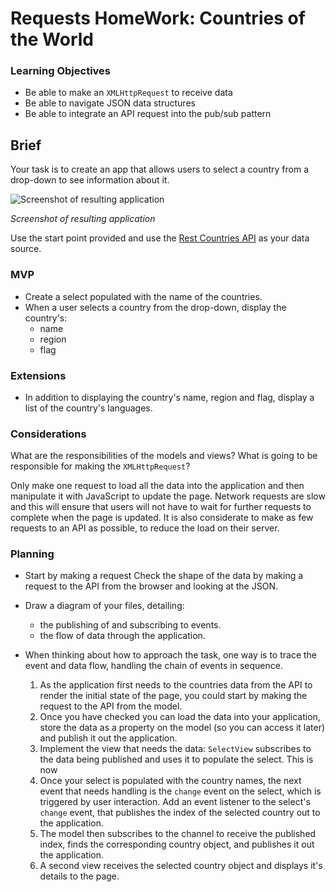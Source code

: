 # Requests HomeWork: Countries of the World

### Learning Objectives

- Be able to make an `XMLHttpRequest` to receive data
- Be able to navigate JSON data structures
- Be able to integrate an API request into the pub/sub pattern

## Brief

Your task is to create an app that allows users to select a country from a drop-down to see information about it.

![Screenshot of resulting application](images/application_screenshot.png)

*Screenshot of resulting application*

Use the start point provided and use the [Rest Countries API](https://restcountries.eu/) as your data source.

### MVP

- Create a select populated with the name of the countries.
- When a user selects a country from the drop-down, display the country's:
  - name
  - region
  - flag

### Extensions

- In addition to displaying the country's name, region and flag, display a list of the country's languages.

### Considerations

What are the responsibilities of the models and views? What is going to be responsible for making the `XMLHttpRequest`?

Only make one request to load all the data into the application and then manipulate it with JavaScript to update the page. Network requests are slow and this will ensure that users will not have to wait for further requests to complete when the page is updated. It is also considerate to make as few requests to an API as possible, to reduce the load on their server.

### Planning

- Start by making a request Check the shape of the data by making a request to the API from the browser and looking at the JSON.

- Draw a diagram of your files, detailing:

  - the publishing of and subscribing to events.
  - the flow of data through the application.

- When thinking about how to approach the task, one way is to trace the event and data flow, handling the chain of events in sequence.

  1. As the application first needs to the countries data from the API to render the initial state of the page, you could start by making the request to the API from the model.
  2. Once you have checked you can load the data into your application, store the data as a property on the model (so you can access it later) and publish it out the application.
  3. Implement the view that needs the data: `SelectView` subscribes to the data being published and uses it to populate the select. This is now
  4. Once your select is populated with the country names, the next event that needs handling is the `change` event on the select, which is triggered by user interaction. Add an event listener to the select's `change` event, that publishes the index of the selected country out to the application.
  5. The model then subscribes to the channel to receive the published index, finds the corresponding country object, and publishes it out the application.
  6. A second view receives the selected country object and displays it's details to the page.